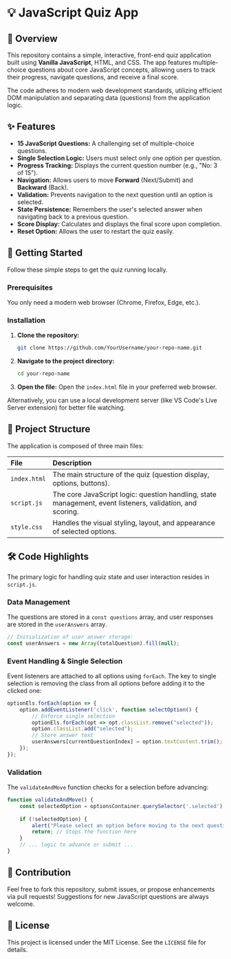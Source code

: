 # 💡 JavaScript Quiz App

## 📝 Overview

This repository contains a simple, interactive, front-end quiz application built using **Vanilla JavaScript**, HTML, and CSS. The app features multiple-choice questions about core JavaScript concepts, allowing users to track their progress, navigate questions, and receive a final score.

The code adheres to modern web development standards, utilizing efficient DOM manipulation and separating data (questions) from the application logic.

## ✨ Features

  * **15 JavaScript Questions:** A challenging set of multiple-choice questions.
  * **Single Selection Logic:** Users must select only one option per question.
  * **Progress Tracking:** Displays the current question number (e.g., "No: 3 of 15").
  * **Navigation:** Allows users to move **Forward** (Next/Submit) and **Backward** (Back).
  * **Validation:** Prevents navigation to the next question until an option is selected.
  * **State Persistence:** Remembers the user's selected answer when navigating back to a previous question.
  * **Score Display:** Calculates and displays the final score upon completion.
  * **Reset Option:** Allows the user to restart the quiz easily.

## 🚀 Getting Started

Follow these simple steps to get the quiz running locally.

### Prerequisites

You only need a modern web browser (Chrome, Firefox, Edge, etc.).

### Installation

1.  **Clone the repository:**
    ```bash
    git clone https://github.com/YourUsername/your-repo-name.git
    ```
2.  **Navigate to the project directory:**
    ```bash
    cd your-repo-name
    ```
3.  **Open the file:**
    Open the `index.html` file in your preferred web browser.

Alternatively, you can use a local development server (like VS Code's Live Server extension) for better file watching.

## 📂 Project Structure

The application is composed of three main files:

| File | Description |
| :--- | :--- |
| `index.html` | The main structure of the quiz (question display, options, buttons). |
| `script.js` | The core JavaScript logic: question handling, state management, event listeners, validation, and scoring. |
| `style.css` | Handles the visual styling, layout, and appearance of selected options. |

## 🛠️ Code Highlights

The primary logic for handling quiz state and user interaction resides in `script.js`.

### Data Management

The questions are stored in a `const questions` array, and user responses are stored in the `userAnswers` array.

```javascript
// Initialization of user answer storage:
const userAnswers = new Array(totalQuestion).fill(null); 
```

### Event Handling & Single Selection

Event listeners are attached to all options using `forEach`. The key to single selection is removing the class from all options before adding it to the clicked one:

```javascript
optionEls.forEach(option => {
    option.addEventListener('click', function selectOption() {
        // Enforce single selection
        optionEls.forEach(opt => opt.classList.remove("selected"));
        option.classList.add("selected");
        // Store answer text
        userAnswers[currentQuestionIndex] = option.textContent.trim(); 
    });
});
```

### Validation

The `validateAndMove` function checks for a selection before advancing:

```javascript
function validateAndMove() {
    const selectedOption = optionsContainer.querySelector('.selected');
    
    if (!selectedOption) {
        alert("Please select an option before moving to the next question.");
        return; // Stops the function here
    }
    // ... logic to advance or submit ...
}
```

## 🤝 Contribution

Feel free to fork this repository, submit issues, or propose enhancements via pull requests\! Suggestions for new JavaScript questions are always welcome.

## 📄 License

This project is licensed under the MIT License. See the `LICENSE` file for details.
